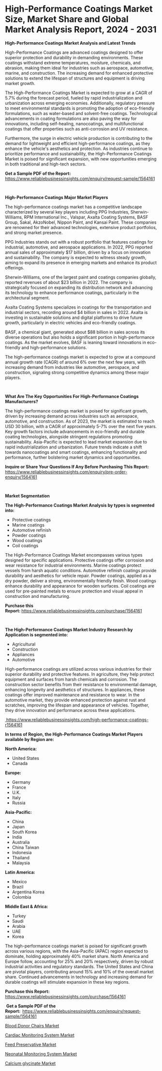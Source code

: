 <p><h1>High-Performance Coatings Market Size, Market Share and Global Market Analysis Report, 2024 - 2031</h1></p><p><strong>High-Performance Coatings Market Analysis and Latest Trends</strong></p>
<p><p>High-Performance Coatings are advanced coatings designed to offer superior protection and durability in demanding environments. These coatings withstand extreme temperatures, moisture, chemicals, and abrasion, making them ideal for industries such as aerospace, automotive, marine, and construction. The increasing demand for enhanced protective solutions to extend the lifespan of structures and equipment is driving market growth.</p><p>The High-Performance Coatings Market is expected to grow at a CAGR of 5.7% during the forecast period, fueled by rapid industrialization and urbanization across emerging economies. Additionally, regulatory pressure to meet environmental standards is promoting the adoption of eco-friendly formulations, such as water-based and solvent-free coatings. Technological advancements in coating formulations are also paving the way for innovations, including self-healing, nanocoatings, and multifunctional coatings that offer properties such as anti-corrosion and UV resistance.</p><p>Furthermore, the surge in electric vehicle production is contributing to the demand for lightweight and efficient high-performance coatings, as they enhance the vehicle's aesthetics and protection. As industries continue to prioritize performance and sustainability, the High-Performance Coatings Market is poised for significant expansion, with new opportunities emerging in both traditional and high-tech sectors.</p></p>
<p><strong>Get a Sample PDF of the Report:&nbsp;</strong> <a href="https://www.reliablebusinessinsights.com/enquiry/request-sample/1564161?utm_campaign=41&utm_medium=2&utm_source=Github&utm_content=ia&utm_term=08112024&utm_id=high-performance-coatings">https://www.reliablebusinessinsights.com/enquiry/request-sample/1564161</a></p>
<p>&nbsp;</p>
<p><strong>High-Performance Coatings Major Market Players</strong></p>
<p><p>The high-performance coatings market has a competitive landscape characterized by several key players including PPG Industries, Sherwin-Williams, RPM International Inc., Valspar, Axalta Coating Systems, BASF Group, Sakal, AkzoNobel, Nippon Paint, and Kansai Paint. These companies are renowned for their advanced technologies, extensive product portfolios, and strong market presence.</p><p>PPG Industries stands out with a robust portfolio that features coatings for industrial, automotive, and aerospace applications. In 2022, PPG reported annual sales of approximately $17 billion, driven by a focus on innovation and sustainability. The company is expected to witness steady growth, aiming to expand its presence in emerging markets and enhance its product offerings.</p><p>Sherwin-Williams, one of the largest paint and coatings companies globally, reported revenues of about $23 billion in 2022. The company is strategically focused on expanding its distribution network and advancing its technology to enhance performance coatings, particularly in the architectural segment.</p><p>Axalta Coating Systems specializes in coatings for the transportation and industrial sectors, recording around $4 billion in sales in 2022. Axalta is investing in sustainable solutions and digital platforms to drive future growth, particularly in electric vehicles and eco-friendly coatings.</p><p>BASF, a chemical giant, generated about $88 billion in sales across its diverse operations but also holds a significant portion in high-performance coatings. As the market evolves, BASF is leaning toward innovations in eco-friendly and high-performance solutions.</p><p>The high-performance coatings market is expected to grow at a compound annual growth rate (CAGR) of around 6% over the next few years, with increasing demand from industries like automotive, aerospace, and construction, signaling strong competitive dynamics among these major players.</p></p>
<p>&nbsp;</p>
<p><strong>What Are The Key Opportunities For High-Performance Coatings Manufacturers?</strong></p>
<p><p>The high-performance coatings market is poised for significant growth, driven by increasing demand across industries such as aerospace, automotive, and construction. As of 2023, the market is estimated to reach USD 30 billion, with a CAGR of approximately 5-7% over the next five years. Key growth factors include advancements in eco-friendly and durable coating technologies, alongside stringent regulations promoting sustainability. Asia-Pacific is expected to lead market expansion due to rapid industrialization and urbanization. Future trends indicate a shift towards nanocoatings and smart coatings, enhancing functionality and performance, further bolstering market dynamics and opportunities.</p></p>
<p><strong>Inquire or Share Your Questions If Any Before Purchasing This Report:</strong> <a href="https://www.reliablebusinessinsights.com/enquiry/pre-order-enquiry/1564161?utm_campaign=41&utm_medium=2&utm_source=Github&utm_content=ia&utm_term=08112024&utm_id=high-performance-coatings">https://www.reliablebusinessinsights.com/enquiry/pre-order-enquiry/1564161</a></p>
<p>&nbsp;</p>
<p><strong>Market Segmentation</strong></p>
<p><strong>The High-Performance Coatings Market Analysis by types is segmented into:</strong></p>
<p><ul><li>Protective coatings</li><li>Marine coatings</li><li>Automotive refinish</li><li>Powder coatings</li><li>Wood coatings</li><li>Coil coatings</li></ul></p>
<p><p>The High-Performance Coatings Market encompasses various types designed for specific applications. Protective coatings offer corrosion and wear resistance for industrial environments. Marine coatings protect vessels from harsh aquatic conditions. Automotive refinish coatings provide durability and aesthetics for vehicle repair. Powder coatings, applied as a dry powder, deliver a strong, environmentally friendly finish. Wood coatings enhance durability and appearance for wooden surfaces. Coil coatings are used for pre-painted metals to ensure protection and visual appeal in construction and manufacturing.</p></p>
<p><strong>Purchase this Report:&nbsp;</strong><a href="https://www.reliablebusinessinsights.com/purchase/1564161?utm_campaign=41&utm_medium=2&utm_source=Github&utm_content=ia&utm_term=08112024&utm_id=high-performance-coatings">https://www.reliablebusinessinsights.com/purchase/1564161</a></p>
<p>&nbsp;</p>
<p><strong>The High-Performance Coatings Market Industry Research by Application is segmented into:</strong></p>
<p><ul><li>Agricultural</li><li>Construction</li><li>Appliances</li><li>Automotive</li></ul></p>
<p><p>High-performance coatings are utilized across various industries for their superior durability and protective features. In agriculture, they help protect equipment and surfaces from harsh chemicals and corrosion. The construction sector benefits from their resistance to environmental damage, enhancing longevity and aesthetics of structures. In appliances, these coatings offer improved maintenance and resistance to wear. In the automotive market, they provide enhanced protection against rust and scratches, improving the lifespan and appearance of vehicles. Together, they drive innovation and performance across these applications.</p></p>
<p><a href="https://www.reliablebusinessinsights.com/high-performance-coatings-r1564161?utm_campaign=41&utm_medium=2&utm_source=Github&utm_content=ia&utm_term=08112024&utm_id=high-performance-coatings">&nbsp;https://www.reliablebusinessinsights.com/high-performance-coatings-r1564161</a></p>
<p><strong>In terms of Region, the High-Performance Coatings Market Players available by Region are:</strong></p>
<p>
    <p> <strong> North America: </strong>
        <ul>
            <li>United States</li>
            <li>Canada</li>
        </ul>
        </p> 
    <p> <strong> Europe: </strong>
        <ul>
            <li>Germany</li>
            <li>France</li>
            <li>U.K.</li>
            <li>Italy</li>
            <li>Russia</li>
        </ul>
        </p> 
    <p> <strong> Asia-Pacific: </strong>
        <ul>
            <li>China</li>
            <li>Japan</li>
            <li>South Korea</li>
            <li>India</li>
            <li>Australia</li>
            <li>China Taiwan</li>
            <li>Indonesia</li>
            <li>Thailand</li>
            <li>Malaysia</li>
        </ul>
        </p> 
    <p> <strong> Latin America: </strong>
        <ul>
            <li>Mexico</li>
            <li>Brazil</li>
            <li>Argentina Korea</li>
            <li>Colombia</li>
        </ul>
        </p> 
    <p> <strong> Middle East & Africa: </strong>
        <ul>
            <li>Turkey</li>
            <li>Saudi</li>
            <li>Arabia</li>
            <li>UAE</li>
            <li>Korea</li>
        </ul>
    </p>
    </p>
<p><p>The high-performance coatings market is poised for significant growth across various regions, with the Asia-Pacific (APAC) region expected to dominate, holding approximately 40% market share. North America and Europe follow, accounting for 25% and 20% respectively, driven by robust industrial activities and regulatory standards. The United States and China are pivotal players, contributing around 15% and 10% of the overall market share. Continued advancements in technology and increasing demand for durable coatings will stimulate expansion in these key regions.</p></p>
<p><strong>Purchase this Report: </strong><a href="https://www.reliablebusinessinsights.com/purchase/1564161?utm_campaign=41&utm_medium=2&utm_source=Github&utm_content=ia&utm_term=08112024&utm_id=high-performance-coatings">https://www.reliablebusinessinsights.com/purchase/1564161</a></p>
<p>&nbsp;<strong>Get a Sample PDF of the Report:&nbsp;&nbsp;</strong><a href="https://www.reliablebusinessinsights.com/enquiry/request-sample/1564161?utm_campaign=41&utm_medium=2&utm_source=Github&utm_content=ia&utm_term=08112024&utm_id=high-performance-coatings">https://www.reliablebusinessinsights.com/enquiry/request-sample/1564161</a></p>
<p><strong></strong></p>
<p><p><a href="https://issuu.com/reportprime-2/docs/blood-donor-chairs-market-size-2030_c42ea429540f47?utm_campaign=41&utm_medium=2&utm_source=Github&utm_content=ia&utm_term=08112024&utm_id=high-performance-coatings">Blood Donor Chairs Market</a></p><p><a href="https://issuu.com/reportprime-2/docs/cardiac-monitoring-system-market-si_e1b76f33be7312?utm_campaign=41&utm_medium=2&utm_source=Github&utm_content=ia&utm_term=08112024&utm_id=high-performance-coatings">Cardiac Monitoring System Market</a></p><p><a href="https://github.com/jerridoxdemase/Market-Research-Report-List-1/blob/main/feed-preservative-market.md?utm_campaign=41&utm_medium=2&utm_source=Github&utm_content=ia&utm_term=08112024&utm_id=high-performance-coatings">Feed Preservative Market</a></p><p><a href="https://issuu.com/reportprime-2/docs/neonatal-monitoring-system-market-s_0cf7277d779996?utm_campaign=41&utm_medium=2&utm_source=Github&utm_content=ia&utm_term=08112024&utm_id=high-performance-coatings">Neonatal Monitoring System Market</a></p><p><a href="https://github.com/nifongekclosebn1/Market-Research-Report-List-1/blob/main/calcium-glycinate-market.md?utm_campaign=41&utm_medium=2&utm_source=Github&utm_content=ia&utm_term=08112024&utm_id=high-performance-coatings">Calcium glycinate Market</a></p></p>